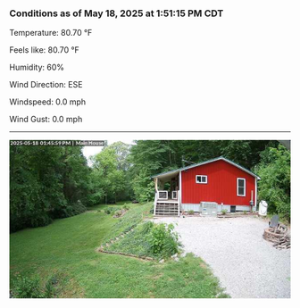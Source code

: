 ### Conditions as of May 18, 2025 at 1:51:15 PM CDT 

Temperature: 80.70 &deg;F

Feels like: 80.70 &deg;F

Humidity: 60%

Wind Direction: ESE

Windspeed: 0.0 mph

Wind Gust: 0.0 mph

---

<img src="./images/latest.jpeg"/>

